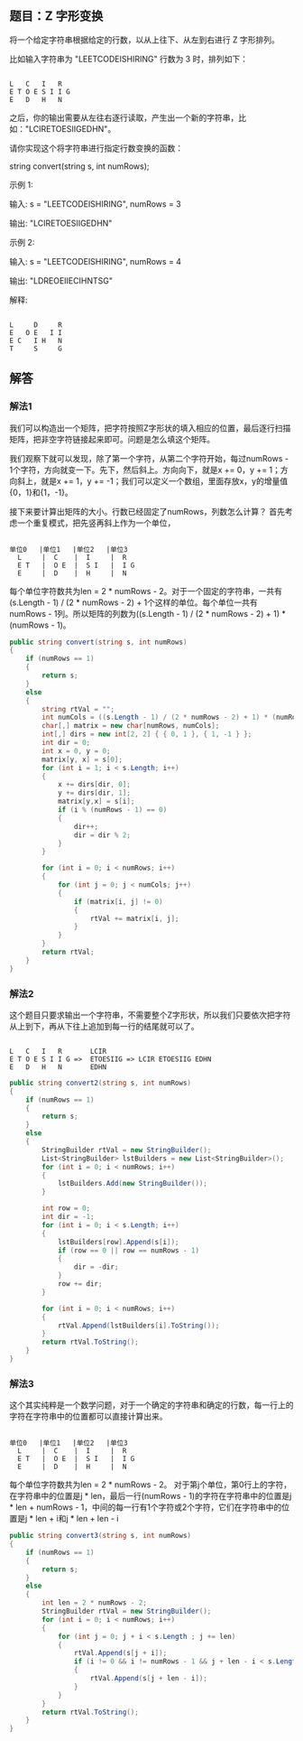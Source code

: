 ## 题目：Z 字形变换

将一个给定字符串根据给定的行数，以从上往下、从左到右进行 Z 字形排列。

比如输入字符串为 "LEETCODEISHIRING" 行数为 3 时，排列如下：
<pre><code>
L   C   I   R
E T O E S I I G
E   D   H   N
</code></pre>
之后，你的输出需要从左往右逐行读取，产生出一个新的字符串，比如："LCIRETOESIIGEDHN"。

请你实现这个将字符串进行指定行数变换的函数：

string convert(string s, int numRows);

示例 1:

输入: s = "LEETCODEISHIRING", numRows = 3

输出: "LCIRETOESIIGEDHN"

示例 2:

输入: s = "LEETCODEISHIRING", numRows = 4

输出: "LDREOEIIECIHNTSG"

解释:
<pre><code>
L     D     R
E   O E   I I
E C   I H   N
T     S     G
</code></pre>

## 解答
### 解法1
我们可以构造出一个矩阵，把字符按照Z字形状的填入相应的位置，最后逐行扫描矩阵，把非空字符链接起来即可。问题是怎么填这个矩阵。

我们观察下就可以发现，除了第一个字符，从第二个字符开始，每过numRows - 1个字符，方向就变一下。先下，然后斜上。方向向下，就是x += 0，y += 1；方向斜上，就是x += 1，y += -1；我们可以定义一个数组，里面存放x，y的增量值{0，1}和{1，-1}。

接下来要计算出矩阵的大小。行数已经固定了numRows，列数怎么计算？
首先考虑一个重复模式，把先竖再斜上作为一个单位，
<pre><code>
单位0   |单位1   |单位2   |单位3
  L     |  C    |  I     |  R
  E T   |  O E  |  S I   |  I G
  E     |  D    |  H     |  N
</code></pre>
每个单位字符数共为len = 2 * numRows - 2。对于一个固定的字符串，一共有(s.Length - 1) / (2 * numRows - 2) + 1个这样的单位。每个单位一共有numRows - 1列。所以矩阵的列数为((s.Length - 1) / (2 * numRows - 2) + 1) * (numRows - 1)。

```C#
public string convert(string s, int numRows)
{
    if (numRows == 1)
    {
        return s;
    }
    else
    {
        string rtVal = "";
        int numCols = ((s.Length - 1) / (2 * numRows - 2) + 1) * (numRows - 1);
        char[,] matrix = new char[numRows, numCols];
        int[,] dirs = new int[2, 2] { { 0, 1 }, { 1, -1 } };
        int dir = 0;
        int x = 0, y = 0;
        matrix[y, x] = s[0];
        for (int i = 1; i < s.Length; i++)
        {
            x += dirs[dir, 0];
            y += dirs[dir, 1];
            matrix[y,x] = s[i];
            if (i % (numRows - 1) == 0)
            {
                dir++;
                dir = dir % 2;
            }
        }

        for (int i = 0; i < numRows; i++)
        {
            for (int j = 0; j < numCols; j++)
            {
                if (matrix[i, j] != 0)
                {
                    rtVal += matrix[i, j];
                }
            }
        }
        return rtVal;
    }
}
```

### 解法2
这个题目只要求输出一个字符串，不需要整个Z字形状，所以我们只要依次把字符从上到下，再从下往上追加到每一行的结尾就可以了。
<pre><code>
L   C   I   R       LCIR
E T O E S I I G =>  ETOESIIG => LCIR ETOESIIG EDHN
E   D   H   N       EDHN
</code></pre>
```C#
public string convert2(string s, int numRows)
{
    if (numRows == 1)
    {
        return s;
    }
    else
    {
        StringBuilder rtVal = new StringBuilder();
        List<StringBuilder> lstBuilders = new List<StringBuilder>();
        for (int i = 0; i < numRows; i++)
        {
            lstBuilders.Add(new StringBuilder());
        }

        int row = 0;
        int dir = -1;
        for (int i = 0; i < s.Length; i++)
        {
            lstBuilders[row].Append(s[i]);
            if (row == 0 || row == numRows - 1)
            {
                dir = -dir;
            }
            row += dir;
        }

        for (int i = 0; i < numRows; i++)
        {
            rtVal.Append(lstBuilders[i].ToString());
        }
        return rtVal.ToString();
    }
}
```

### 解法3
这个其实纯粹是一个数学问题，对于一个确定的字符串和确定的行数，每一行上的字符在字符串中的位置都可以直接计算出来。

<pre><code>
单位0   |单位1   |单位2   |单位3
  L     |  C    |  I     |  R
  E T   |  O E  |  S I   |  I G
  E     |  D    |  H     |  N
</code></pre>
每个单位字符数共为len = 2 * numRows - 2。
对于第j个单位，第0行上的字符，在字符串中的位置是j * len，最后一行(numRows - 1)的字符在字符串中的位置是j * len + numRows - 1，中间的每一行有1个字符或2个字符，它们在字符串中的位置是j * len + i和j * len + len - i

```C#
public string convert3(string s, int numRows)
{
    if (numRows == 1)
    {
        return s;
    }
    else
    {
        int len = 2 * numRows - 2;
        StringBuilder rtVal = new StringBuilder();
        for (int i = 0; i < numRows; i++)
        {
            for (int j = 0; j + i < s.Length ; j += len)
            {
                rtVal.Append(s[j + i]);
                if (i != 0 && i != numRows - 1 && j + len - i < s.Length)
                {
                    rtVal.Append(s[j + len - i]);
                }
            }
        }
        return rtVal.ToString();
    }
}
```